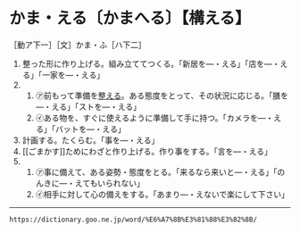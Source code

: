 # かま・える〔かまへる〕【構える】

［動ア下一］［文］かま・ふ［ハ下二］
1. 整った形に作り上げる。組み立ててつくる。「新居を―・える」「店を―・える」「一家を―・える」
2.     
    1.  ㋐前もって準備を[整える](ととのえる（整える／調える／斉える）)。ある態度をとって、その状況に応じる。「膳を―・える」「ストを―・える」        
    2.  ㋑ある物を、すぐに使えるように準備して手に持つ。「カメラを―・える」「バットを―・える」        
3. 計画する。たくらむ。「事を―・える」
4. [[ごまかす]]ためにわざと作り上げる。作り事をする。「言を―・える」
5.     
    1.  ㋐事に備えて、ある姿勢・態度をとる。「来るなら来いと―・える」「のんきに―・えてもいられない」        
    2.  ㋑相手に対して心の備えをする。「あまり―・えないで楽にして下さい」

---
`https://dictionary.goo.ne.jp/word/%E6%A7%8B%E3%81%88%E3%82%8B/`